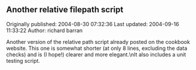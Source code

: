 ## Another relative filepath script 
Originally published: 2004-08-30 07:32:36 
Last updated: 2004-09-16 11:33:22 
Author: richard barran 
 
Another version of the relative path script already posted on the cookbook website. This one is somewhat shorter (at only 8 lines, excluding the data checks) and is (I hope!) clearer and more elegant.\nIt also includes a unit testing script.